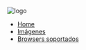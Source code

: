 ![logo](https://lsdlive.com/images/logo.png ':size=20%')
* [Home](/)
* [Imágenes](images.md "LivePass - Imágenes")
* [Browsers soportados](browsers.md "LivePass - Versiones mínimas de Browser")